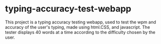# typing-accuracy-test-webapp
This project is a typing accuracy testing webapp, used to test the wpm and accuracy of the user's typing, made using html.CSS, and javascript.
The tester displays 40 words at a time according to the difficulty chosen by the user.
